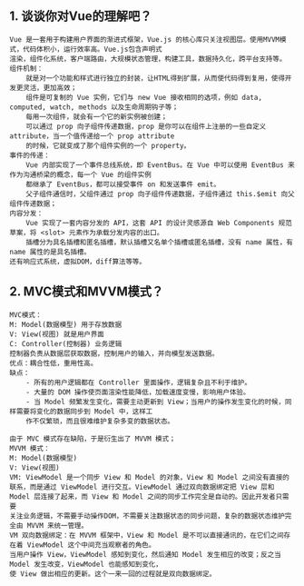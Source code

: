 
## 1. 谈谈你对Vue的理解吧？
    Vue 是一套用于构建用户界面的渐进式框架，Vue.js 的核心库只关注视图层。使用MVVM模式，代码体积小，运行效率高。Vue.js包含声明式
    渲染，组件化系统，客户端路由，大规模状态管理，构建工具，数据持久化，跨平台支持等。
    组件机制：
        就是对一个功能和样式进行独立的封装，让HTML得到扩展，从而使代码得到复用，使得开发更灵活，更加高效；
        组件是可复制的 Vue 实例，它们与 new Vue 接收相同的选项，例如 data, computed, watch, methods 以及生命周期钩子等；
        每用一次组件，就会有一个它的新实例被创建；
        可以通过 prop 向子组件传递数据，prop 是你可以在组件上注册的一些自定义 attribute，当一个值传递给一个 prop attribute
        的时候，它就变成了那个组件实例的一个 property。
    事件的传递：
        Vue 内部实现了一个事件总线系统，即 EventBus。在 Vue 中可以使用 EventBus 来作为沟通桥梁的概念，每一个 Vue 的组件实例
        都继承了 EventBus，都可以接受事件 on 和发送事件 emit。
        父子组件通信时，父组件通过 prop 向子组件传递数据，子组件通过 this.$emit 向父组件传递数据；
    内容分发：
        Vue 实现了一套内容分发的 API，这套 API 的设计灵感源自 Web Components 规范草案，将 <slot> 元素作为承载分发内容的出口。
        插槽分为具名插槽和匿名插槽，默认插槽又名单个插槽或匿名插槽，没有 name 属性，有 name 属性的是具名插槽。
    还有响应式系统，虚拟DOM，diff算法等等。

## 2. MVC模式和MVVM模式？
    MVC模式：
    M: Model(数据模型) 用于存放数据
    V: View(视图) 就是用户界面
    C: Controller(控制器) 业务逻辑
    控制器负责从数据层获取数据，控制用户的输入，并向模型发送数据。
    优点：耦合性低，重用性高。
    缺点：
        - 所有的用户逻辑都在 Controller 里面操作，逻辑复杂且不利于维护。
        - 大量的 DOM 操作使页面渲染性能降低，加载速度变慢，影响用户体验。
        - 当 Model 频繁发生变化，需要主动更新到 View；当用户的操作发生变化的时候，同样需要将变化的数据同步到 Model 中，这样工
        作不仅繁琐，而且很难维护复杂多变的数据状态。
    
    由于 MVC 模式存在缺陷，于是衍生出了 MVVM 模式；
    MVVM 模式：
    M: Model(数据模型)
    V: View(视图)
    VM: ViewModel 是一个同步 View 和 Model 的对象，View 和 Model 之间没有直接的联系，而是通过 ViewModel 进行交互。ViewModel 通过双向数据绑定把 View 层和 Model 层连接了起来，而 View 和 Model 之间的同步工作完全是自动的。因此开发者只需要
    关注业务逻辑，不需要手动操作DOM，不需要关注数据状态的同步问题，复杂的数据状态维护完全由 MVVM 来统一管理。
    VM 双向数据绑定：在 MVVM 框架中，View 和 Model 是不可以直接通讯的，在它们之间存在着 ViewModel 这个中间充当观察者的角色。
    当用户操作 View，ViewModel 感知到变化，然后通知 Model 发生相应的改变；反之当 Model 发生改变，ViewModel 也能感知到变化，
    使 View 做出相应的更新。这个一来一回的过程就是双向数据绑定。